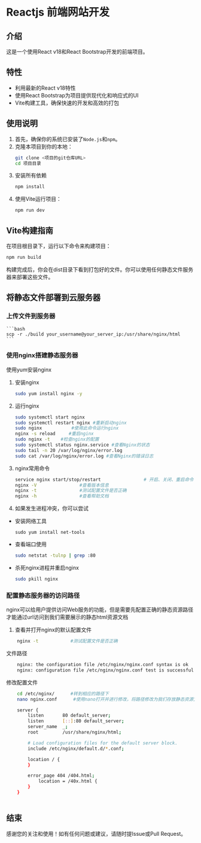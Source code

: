 # Reactjs 前端网站开发

## 介绍
这是一个使用React v18和React Bootstrap开发的前端项目。

## 特性

- 利用最新的React v18特性
- 使用React Bootstrap为项目提供现代化和响应式的UI
- Vite构建工具，确保快速的开发和高效的打包

## 使用说明

1. 首先，确保你的系统已安装了`Node.js`和`npm`。
2. 克隆本项目到你的本地：
   ```bash
   git clone <项目的git仓库URL>
   cd 项目目录
   ```
3. 安装所有依赖
    ```bash
    npm install
    ```
4. 使用Vite运行项目：
    ```bash
    npm run dev
    ```
## Vite构建指南

在项目根目录下，运行以下命令来构建项目：
   ```bash
   npm run build
   ```
构建完成后，你会在dist目录下看到打包好的文件。你可以使用任何静态文件服务器来部署这些文件。

## 将静态文件部署到云服务器
### 上传文件到服务器
    ```bash
    scp -r ./build your_username@your_server_ip:/usr/share/nginx/html
    ```
### 使用nginx搭建静态服务器
使用yum安装nginx
1. 安装nginx
    ```bash
    sudo yum install nginx -y   
    ```
2. 运行nginx
    ```bash
    sudo systemctl start nginx
    sudo systemctl restart nginx #重新启动nginx
    sudo nginx           #使用此命令运行nginx
    nginx -s reload     #重启nginx
    sudo nginx -t    #检查nginx的配置
    sudo systemctl status nginx.service #查看Nginx的状态
    sudo tail -n 20 /var/log/nginx/error.log 
    sudo cat /var/log/nginx/error.log #查看Nginx的错误日志
    ```
3. nginx常用命令
    ```bash
    service nginx start/stop/restart                # 开启、关闭、重启命令
    nginx -V                #查看版本信息
    nginx -t                #测试配置文件是否正确
    nginx -h                #查看帮助文档
    ```
4. 如果发生进程冲突，你可以尝试
- 安装网络工具
    ```
    sudo yum install net-tools
    ```
- 查看端口使用
    ```bash
    sudo netstat -tulnp | grep :80
    ```

- 杀死nginx进程并重启nginx 
    ```bash 
    sudo pkill nginx
    ```
### 配置静态服务器的访问路径
nginx可以给用户提供访问Web服务的功能，但是需要先配置正确的静态资源路径才能通过url访问到我们需要展示的静态html资源文档
1. 查看并打开nginx的默认配置文件
```bash
    nginx -t            #测试配置文件是否正确
```
文件路径
```bash
    nginx: the configuration file /etc/nginx/nginx.conf syntax is ok
    nginx: configuration file /etc/nginx/nginx.conf test is successful
```

修改配置文件
```bash 
    cd /etc/nginx/      #转到相应的路径下 
    nano nginx.conf      #使用nano打开并进行修改，将路径修改为我们存放静态资源文件的路径，比如说改成/data/www 或者是别的相应的文件
```
```bash
    server {
        listen       80 default_server;
        listen       [::]:80 default_server;
        server_name  _;
        root         /usr/share/nginx/html;

        # Load configuration files for the default server block.
        include /etc/nginx/default.d/*.conf;

        location / {
        }

        error_page 404 /404.html;
            location = /40x.html {
        }
    }
    
```


## 结束
感谢您的关注和使用！如有任何问题或建议，请随时提Issue或Pull Request。
